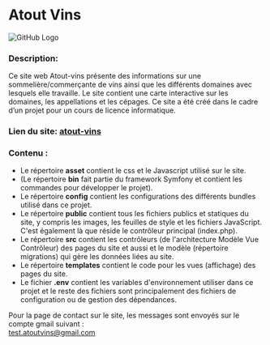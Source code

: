 # Atout Vins

![GitHub Logo](http://lif.sci-web.net/~atout-vins/public/images/AVLOGO.png)

### Description:
Ce site web Atout-vins présente des informations sur une sommelière/commerçante de vins ainsi que les différents domaines avec lesquels elle travaille. Le site contient une carte interactive sur les domaines, les appellations et les cépages. Ce site a été créé dans le cadre d’un projet pour un cours de licence informatique.

### Lien du site: [atout-vins](http://lif.sci-web.net/~atout-vins/public/)

### Contenu :

* Le répertoire **asset** contient le css et le Javascript utilisé sur le site.
* (Le répertoire **bin** fait partie du framework Symfony et contient les commandes pour développer le projet).
* Le répertoire **config** contient les configurations des différents bundles utilisé dans ce projet.
* Le répertoire **public** contient tous les fichiers publics et statiques du site, y compris les images, les feuilles de style et les fichiers JavaScript. C'est également là que réside le contrôleur principal (index.php).
* Le répertoire **src** contient les contrôleurs (de l'architecture Modèle Vue Contrôleur) des pages du site et aussi et le modèle (répertoire migrations) qui gère les données liées au site.
* Le répertoire **templates** contient le code pour les vues (affichage) des pages du site.
* Le fichier **.env** contient les variables d'environnement utiliser dans ce projet et le reste des fichiers sont principalement des fichiers de configuration ou de gestion des dépendances. 

Pour la page de contact sur le site, les messages sont envoyés sur le compte gmail suivant :  
test.atoutvins@gmail.com  

